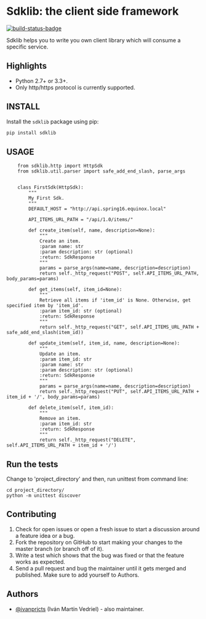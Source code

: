 # Sdklib: the client side framework #

[![build-status-badge]][build-status]


Sdklib helps you to write you own client library which will consume a specific service.


## Highlights

* Python 2.7+ or 3.3+.
* Only http/https protocol is currently supported.


## INSTALL

Install the `sdklib` package using pip:

```bash
pip install sdklib
```


## USAGE

```
    from sdklib.http import HttpSdk
    from sdklib.util.parser import safe_add_end_slash, parse_args
    
    
    class FirstSdk(HttpSdk):
        """
        My First Sdk.
        """
        DEFAULT_HOST = "http://api.spring16.equinox.local"
        
        API_ITEMS_URL_PATH = "/api/1.0/items/"
         
        def create_item(self, name, description=None):
            """
            Create an item.
            :param name: str
            :param description: str (optional)
            :return: SdkResponse
            """
            params = parse_args(name=name, description=description)
            return self._http_request("POST", self.API_ITEMS_URL_PATH, body_params=params)
    
        def get_items(self, item_id=None):
            """
            Retrieve all items if 'item_id' is None. Otherwise, get specified item by 'item_id'.
            :param item_id: str (optional)
            :return: SdkResponse
            """
            return self._http_request("GET", self.API_ITEMS_URL_PATH + safe_add_end_slash(item_id))
    
        def update_item(self, item_id, name, description=None):
            """
            Update an item.
            :param item_id: str
            :param name: str
            :param description: str (optional)
            :return: SdkResponse
            """
            params = parse_args(name=name, description=description)
            return self._http_request("PUT", self.API_ITEMS_URL_PATH + item_id + '/', body_params=params)

        def delete_item(self, item_id):
            """
            Remove an item.
            :param item_id: str
            :return: SdkResponse
            """
            return self._http_request("DELETE", self.API_ITEMS_URL_PATH + item_id + '/')

```

## Run the tests

Change to 'project_directory' and then, run unittest from command line:
```
cd project_directory/
python -m unittest discover
```


## Contributing

1. Check for open issues or open a fresh issue to start a discussion around a feature idea or a bug.
2. Fork the repository on GitHub to start making your changes to the master branch (or branch off of it).
3. Write a test which shows that the bug was fixed or that the feature works as expected.
4. Send a pull request and bug the maintainer until it gets merged and published. Make sure to add yourself to Authors.


## Authors

* [@ivanprjcts](https://github.com/ivanprjcts) (Iván Martín Vedriel) - also maintainer.



[build-status-badge]: https://travis-ci.org/ivanprjcts/sdklib.svg?branch=v1.0
[build-status]: https://travis-ci.org/ivanprjcts/sdklib
